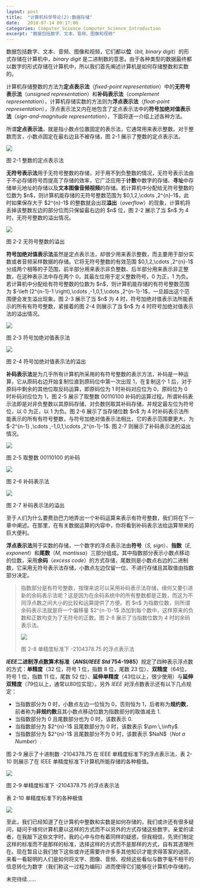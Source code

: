 ```yaml
---
layout: post
title:  "计算机科学导论(2):数据存储"
date:   2018-07-14 09:17:00
categories: Computer_Science Computer_Science_Introduction
excerpt: "数据包括数字、文本、音频、图像和视频"
---
```


<div class="post-style">

<p>数据包括数字、文本、音频、图像和视频，它们都以<strong>位</strong>（<em>bit, binary digit</em>）的形式存储在计算机中，<em>binary digit</em> 是二进制数的意思。由于各种类型的数据最终都以数字的形式存储在计算机中，所以我们首先阐述计算机是如何存储整数和实数的。</p>

<p>计算机存储整数的方法为<strong>定点表示法</strong>（<em>fixed-point representation</em>）中的<strong>无符号表示法</strong>（<em>unsigned representation</em>）和<strong>补码表示法</strong>（<em>complement representation</em>），计算机存储实数的方法则为<strong>浮点表示法</strong>（<em>float-point representation</em>），浮点表示法又内在地包含了定点表示法中的<strong>符号加绝对值表示法</strong>（<em>sign-and-magnitude representation</em>），下面将逐一介绍上述各种方法。</p>

<p>所谓<strong>定点表示法</strong>，就是指小数点位置固定的表示法，它通常用来表示整数。对于整数而言，小数点固定在最右边且不被存储，图 2-1 展示了整数的定点表示法。</p>

<p class="post-text-center"><img src="/assets/img/Natural_Science/Computer_Science/Introduction/fixed-point representation.png"></p>
<p class="post-text-tablename">图 2-1 整数的定点表示法</p>

<p><strong>无符号表示法</strong>用于无符号整数的存储，对于用不到负整数的情况，无符号表示法由于不必存储符号而提高了存储的效率，它广泛应用于<strong>计数</strong>中数字的存储、<strong>寻址</strong>中存储单元地址的存储以及<strong>文本图像音频视频</strong>的存储。若计算机中分配给无符号整数的位数为 $n$，则计算机能存储的无符号整数范围为  $0,1,2,\cdots ,2^{n}-1$，此时如果保存大于 $2^{n}-1$ 的整数就会出现<strong>溢出</strong>（<em>overflow</em>）的现象，计算机将丢掉该整数左边的部分位而只保留最右边的 $n$ 位，图 2-2 展示了当 $n$ 为 4 时，无符号整数的溢出情况。</p>

<p class="post-text-center"><img src="/assets/img/Natural_Science/Computer_Science/Introduction/overflow.png"></p>
<p class="post-text-tablename">图 2-2 无符号整数的溢出</p>

<p><strong>符号加绝对值表示法</strong>虽然是定点表示法，却很少用来表示整数，而主要用于部分实数或者音频采样数据的存储。它将无符号整数的有效范围 $0,1,2,\cdots ,2^{n}-1$ 分成两个相等的子范围，前半部分用来表示非负整数、后半部分用来表示非正整数，在这种表示法中存在两个 0，其最左位用于定义整数符号，0 为正，1 为负。若计算机中分配给有符号整数的位数为 $n$，则计算机能存储的有符号整数范围为  $-\left (2^{n-1}-1 \right),\cdots ,-1,0,1,\cdots ,2^{n-1}-1$，一旦超出这个范围便会发生溢出现象。图 2-3 展示了当 $n$ 为 4 时，符号加绝对值表示法所能表示的所有有符号整数，紧接着的图 2-4 则展示了当 $n$ 为 4 时符号加绝对值表示法的溢出情况。</p>

<p class="post-text-center"><img src="/assets/img/Natural_Science/Computer_Science/Introduction/sign-and-magnitude representation.png"></p>
<p class="post-text-tablename">图 2-3 符号加绝对值表示法</p>

<p class="post-text-center"><img src="/assets/img/Natural_Science/Computer_Science/Introduction/overflow 2.png"></p>
<p class="post-text-tablename">图 2-4 符号加绝对值表示法的溢出</p>

<p><strong>补码表示法</strong>是为几乎所有计算机所采用的有符号整数的表示方法，补码是一种运算，它从原码右边开始复制位直到原码位中第一次出现 1，在复制这个 1 后，对于原码中剩余的其他位取反码运算，即原码位为 1 时补码对应位为 0，原码位为 0 时补码对应位为 1，图 2-5 展示了取整数 00110100 补码的运算过程。所谓补码表示法即是对非负整数以其原码存储，对负数则取其补码存储，并规定最左位为符号位，以 0 为正，以 1 为负。图 2-6 展示了当存储位数 $n$ 为 4 时补码表示法所能表示的所有有符号整数，与符号加绝对值表示法相比，它的表示范围要更大，为 $-2^{n-1} ,\cdots ,-1,0,1,\cdots ,2^{n-1}-1$. 图 2-7 则展示了补码表示法的溢出情况。</p>

<p class="post-text-center"><img src="/assets/img/Natural_Science/Computer_Science/Introduction/complement operation.png"></p>
<p class="post-text-tablename">图 2-5 取整数 00110100 的补码</p>

<p class="post-text-center"><img src="/assets/img/Natural_Science/Computer_Science/Introduction/complement representation.png"></p>
<p class="post-text-tablename">图 2-6 补码表示法</p>

<p class="post-text-center"><img src="/assets/img/Natural_Science/Computer_Science/Introduction/overflow 3.png"></p>
<p class="post-text-tablename">图 2-7 补码表示法的溢出</p>

<p class="post-text-noindent">至于人们为什么要费劲巴力地弄出一个补码运算来表示有符号整数，我们将在下一章中阐述。在那里，在有关数据运算的内容中，你将看到补码表示法给运算带来的巨大便利。</p>

<p><strong>浮点表示法</strong>用于实数的存储，一个数字的浮点表示法由<strong>符号</strong>（<em>S, sign</em>）、<strong>指数</strong>（<em>E, exponent</em>）和<strong>尾数</strong>（<em>M, mantissa</em>）三部分组成。其中指数部分表示小数点移动的位数，采用<strong>余码</strong>（<em>excess code</em>）的方式存储，尾数则是小数点右边的二进制数，它采用无符号表示法存储，小数点左边仅留一位、不进行存储且其取值由指数部分决定。</p>

<blockquote>
指数部分是有符号整数，按理来说可以采用补码表示法存储，缘何又要引进新的余码表示法呢？这是因为在余码系统中的所有整数都是正数，而这为不同浮点数之间大小的比较和运算提供了方便。若 $n$ 为指数位数，则所谓余码表示法就是将一个偏移量 $2^{n-1}-1$ 添加到每个数中，这样原来的负数和正数均变为了无符号的正数。图 2-8 展示了当指数位数为 4 时的余码表示法。
<p class="post-text-center"><img src="/assets/img/Natural_Science/Computer_Science/Introduction/excess representation.png"></p>
<p class="post-text-tablename">图 2-8 单精度标准下 -2104378.75 的浮点表示法</p>
</blockquote>

<p class="post-text-noindent"><strong><em>IEEE</em>二进制浮点数算术标准（<em>ANSI/IEEE Std</em> 754-1985）</strong>规定了四种表示浮点数的方式：<strong>单精度</strong>（32 位，符号 1 位，指数 8 位，尾数 23 位）、<strong>双精度</strong>（64位，符号 1 位，指数 11 位，尾数 52 位）、<strong>延伸单精度</strong>（43位以上，很少使用）与<strong>延伸双精度</strong>（79位以上，通常以80位实现）。另外 <em>IEEE</em> 对浮点数表示还有以下几点规定：</p>

<ul>
<li>当指数部分为 0 时，小数点左边一位恒为 0，否则恒为 1，后者称为<strong>规约数</strong>，前者称为<strong>非规约数</strong>且其小数点移动位数为指数部分的取值减去 1.</li>
<li>当指数部分为 0 且尾数部分也为 0 时，该数表示 0.</li>
<li>当指数部分为 $2^{n}-1$ 且尾数部分为 0 时，该数表示 $\pm \,\infty$.</li>
<li>当指数部分为 $2^{n}-1$ 且尾数部分不为 0 时，该数表示 $NaN$（<em>Not a Number</em>）.</li>
</ul>

<p class="post-text-noindent">图 2-9 展示了十进制数 -2104378.75 在 IEEE 单精度标准下的浮点表示法，表 2-10 则展示了在 IEEE 单精度标准下计算机所能存储的各种极值。</p>

<p class="post-text-center"><img src="/assets/img/Natural_Science/Computer_Science/Introduction/floating-point representation.png"></p>
<p class="post-text-tablename">图 2-9 单精度标准下 -2104378.75 的浮点表示法</p>

<p class="post-text-tablename">表 2-10 单精度标准下的各种极值</p>
<p class="post-text-center"><img src="/assets/img/Natural_Science/Computer_Science/Introduction/extremum of float.png"></p>

<p>至此，我们已经知道了在计算机中整数和实数是如何存储的，我们或许还有很多疑问，疑问于缘何计算机要以这样的方式而不以另外的方式存储这些数字。亲爱的读者，在我敲下这些文字时，我的心中与你有着同样的疑惑，但我相信，先贤们制定这样的标准而不是那样的标准，选择这样的方式而不是那样的方式，自有其道理所在。现在暂且让我们放下这些或许还需要许许多多其他知识才能求得答案的谜团，来看一看聪明的人们是如何将文字、图像、音频、视频这些看似与数字毫不相干的信息转化为数字（我们称这一过程为编码）进而使得它们能够在计算机中存储的。</p>

<p class="post-text-noindent">未完待续……</p>

</div>